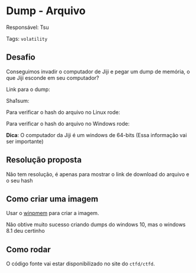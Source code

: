 # Dump - Arquivo

Responsável: Tsu

Tags: `volatility`

## Desafio

Conseguimos invadir o computador de Jiji e pegar um dump de memória, o que Jiji esconde em seu computador?

Link para o dump:

Sha1sum:

Para verificar o hash do arquivo no Linux rode:


Para verificar o hash do arquivo no Windows rode:

**Dica**: O computador da Jiji é um windows de 64-bits (Essa informação vai ser importante)


## Resolução proposta

Não tem resolução, é apenas para mostrar o link de download do arquivo e o seu hash

## Como criar uma imagem

Usar o [winpmem](https://github.com/Velocidex/WinPmem) para criar a imagem.

Não obtive muito sucesso criando dumps do windows 10, mas o windows 8.1 deu certinho

## Como rodar

O código fonte vai estar disponibilizado no site do `ctfd/ctfd`.
